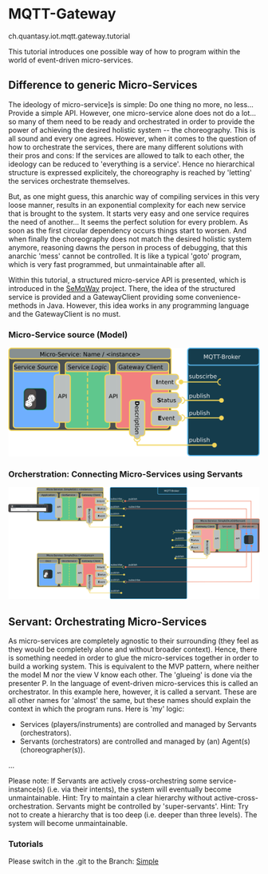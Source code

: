 

# MQTT-Gateway
ch.quantasy.iot.mqtt.gateway.tutorial

This tutorial introduces one possible way of how to program within the world of event-driven micro-services.

## Difference to generic Micro-Services
The ideology of micro-service]s is simple: Do one thing no more, no less... Provide a simple API.
However, one micro-service alone does not do a lot... so many of them need to be ready and orchestrated in order to provide the power of achieving the desired holistic system
-- the choreography.
This is all sound and every one agrees. However, when it comes to the question of how to orchestrate the services, there are many different solutions with their pros and cons:
If the services are allowed to talk to each other, the ideology can be reduced to 'everything is a service'. Hence no hierarchical structure is expressed explicitely, the choreography
is reached by 'letting' the services orchestrate themselves.

But, as one might guess, this anarchic way of compiling services in this very loose manner, results in an exponential complexity for each new service that is brought to the system.
It starts very easy and one service requires the need of another... It seems the perfect solution for every problem. As soon as the first circular dependency occurs things
start to worsen. And when finally the choreography does not match the desired holistic system anymore, reasoning dawns the person in process of debugging, that this
anarchic 'mess' cannot be controlled. It is like a typical 'goto' program, which is very fast programmed, but unmaintainable after all.

Within this tutorial, a structured micro-service API is presented, which is introduced in the [SeMqWay] project. There, the idea of the structured service is provided and
a GatewayClient providing some convenience-methods in Java. However, this idea works in any programming language and the GatewayClient is no must.

### Micro-Service source (Model)
<a href="https://github.com/knr1/ch.quantasy.iot.mqtt.gateway.tutorial/blob/master/Micro-service-SimpleDice.svg">
<img src="https://github.com/knr1/ch.quantasy.iot.mqtt.gateway.tutorial/blob/master/Micro-service-SimpleDice.svg.png" alt="Micro-service-Diagram" />
</a>

### Orcherstration: Connecting Micro-Services using Servants
<a href="https://github.com/knr1/ch.quantasy.iot.mqtt.gateway.tutorial/blob/master/Micro-service-SimpleServant-Full.svg">
<img src="https://github.com/knr1/ch.quantasy.iot.mqtt.gateway.tutorial/blob/master/Micro-service-SimpleServant-Full.svg.png" alt="Choreography of the Micro-services" />
</a>


## Servant: Orchestrating Micro-Services
As micro-services are completely agnostic to their surrounding (they feel as they would be completely alone and without broader context). Hence, there is
something needed in order to glue the micro-services together in order to build a working system. This is equivalent to the MVP pattern, where neither the model M nor the view V know each other.
The 'glueing' is done via the presenter P. In the language of event-driven micro-services this is called an orchestrator. In this example here, however,
it is called a servant. These are all other names for 'almost' the same, but these names should explain the context in which the program runs. Here is 'my' logic:
* Services (players/instruments) are controlled and managed by Servants (orchestrators).
* Servants (orchestrators) are controlled and managed by (an) Agent(s) (choreographer(s)).

...

Please note: If Servants are actively cross-orchestring some service-instance(s) (i.e. via their intents), the system will eventually become unmaintainable.
Hint: Try to maintain a clear hierarchy without active-cross-orchestration. Servants might be controlled by 'super-servants'.
Hint: Try not to create a hierarchy that is too deep (i.e. deeper than three levels). The system will become unmaintainable. 


### Tutorials
Please switch in the .git to the Branch: [Simple]


 [Simple]:<https://github.com/knr1/ch.quantasy.iot.mqtt.gateway.tutorial/tree/Simple>
 [SeMqWay]:<https://github.com/knr1/ch.quantasy.mqtt.gateway>
 [Moquette]:<https://github.com/andsel/moquette>
 [MQTT-Lens]:<https://chrome.google.com/webstore/detail/mqttlens/hemojaaeigabkbcookmlgmdigohjobjm?hl=en>
 [tinkerforge]:<http://www.tinkerforge.com/en>
 [MQTT]: <http://mqtt.org/>
 [TiMqWay.jar]: <https://prof.hti.bfh.ch/knr1/TiMqWay.jar>
 [d3Viewer]: <https://github.com/hardillb/d3-MQTT-Topic-Tree>
 [YAML]: <https://en.wikipedia.org/wiki/YAML>
 [micro-service]: <https://en.wikipedia.org/wiki/Microservices>

